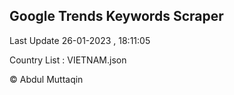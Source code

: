 

## Google Trends Keywords Scraper 
 
Last Update 26-01-2023 , 18:11:05

Country List :
VIETNAM.json



© Abdul Muttaqin 

